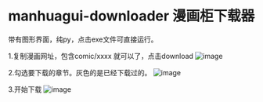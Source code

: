 # manhuagui-downloader 漫画柜下载器
带有图形界面，纯py，点击exe文件可直接运行。

1.复制漫画网址，包含comic/xxxx 就可以了，点击download
![image](https://github.com/XiangxinKong/manhuagui-downloader/blob/master/screenshot/0.GIF)

2.勾选要下载的章节。灰色的是已经下载过的。
![image](https://github.com/XiangxinKong/manhuagui-downloader/blob/master/screenshot/1.GIF)

3.开始下载
![image](https://github.com/XiangxinKong/manhuagui-downloader/blob/master/screenshot/2.GIF)
